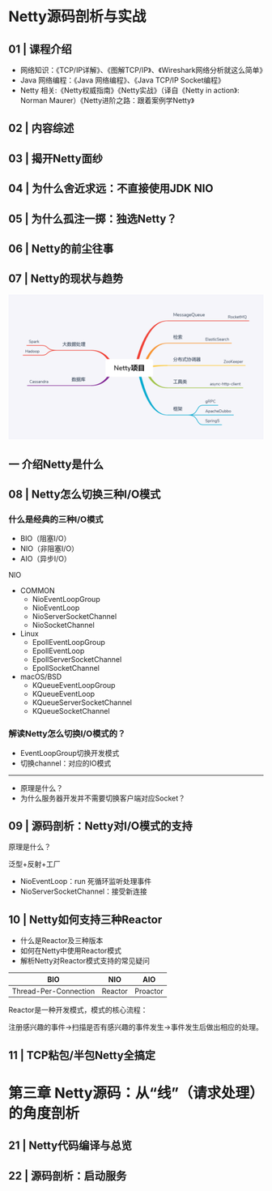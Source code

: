 # Netty源码剖析与实战 #

## 01 | 课程介绍 ##

* 网络知识：《TCP/IP详解》、《图解TCP/IP》、《Wireshark网络分析就这么简单》
* Java 网络编程：《Java 网络编程》、《Java TCP/IP Socket编程》
* Netty 相关:《Netty权威指南》《Netty实战》（译自《Netty in action》: Norman Maurer）《Netty进阶之路：跟着案例学Netty》 

## 02 | 内容综述 ##

## 03 | 揭开Netty面纱 ##

## 04 | 为什么舍近求远：不直接使用JDK NIO ##

## 05 | 为什么孤注一掷：独选Netty？ ##

## 06 | Netty的前尘往事 ##

## 07 | Netty的现状与趋势 ##

![netty_project](img/netty_project.png)

## 一 介绍Netty是什么 ##

## 08 | Netty怎么切换三种I/O模式 ##

### 什么是经典的三种I/O模式 ###

* BIO（阻塞I/O）
* NIO（非阻塞I/O）
* AIO（异步I/O）

NIO

* COMMON
	* NioEventLoopGroup
	* NioEventLoop
	* NioServerSocketChannel
	* NioSocketChannel 
* Linux
	* EpollEventLoopGroup
	* EpollEventLoop
	* EpollServerSocketChannel
	* EpollSocketChannel
* macOS/BSD
	* KQueueEventLoopGroup
	* KQueueEventLoop
	* KQueueServerSocketChannel
	* KQueueSocketChannel

### 解读Netty怎么切换I/O模式的？ ###

* EventLoopGroup切换开发模式
* 切换channel：对应的IO模式

---

* 原理是什么？
* 为什么服务器开发并不需要切换客户端对应Socket？

## 09 | 源码剖析：Netty对I/O模式的支持 ##

原理是什么？

泛型+反射+工厂

* NioEventLoop：run 死循环监听处理事件
* NioServerSocketChannel：接受新连接

## 10 | Netty如何支持三种Reactor ##

* 什么是Reactor及三种版本
* 如何在Netty中使用Reactor模式
* 解析Netty对Reactor模式支持的常见疑问

|BIO|NIO|AIO|
|--|--|--|
|Thread-Per-Connection|Reactor|Proactor|

Reactor是一种开发模式，模式的核心流程：

注册感兴趣的事件->扫描是否有感兴趣的事件发生->事件发生后做出相应的处理。

## 11 | TCP粘包/半包Netty全搞定 ##

# 第三章 Netty源码：从“线”（请求处理）的角度剖析 #

## 21 | Netty代码编译与总览 ##

## 22 | 源码剖析：启动服务 ##



